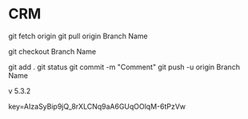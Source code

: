 # CRM
<!-- To set your branch as origin -->
git fetch origin
git pull origin Branch Name
<!-- To switch to your branch -->
git checkout Branch Name
<!-- To Commit code -->
git add .
git status
git commit -m "Comment"
git push -u origin Branch Name
<!-- Bootstrap Version -->
v 5.3.2
<!-- Map API Key -->
key=AIzaSyBip9jQ_8rXLCNq9aA6GUqOOlqM-6tPzVw
